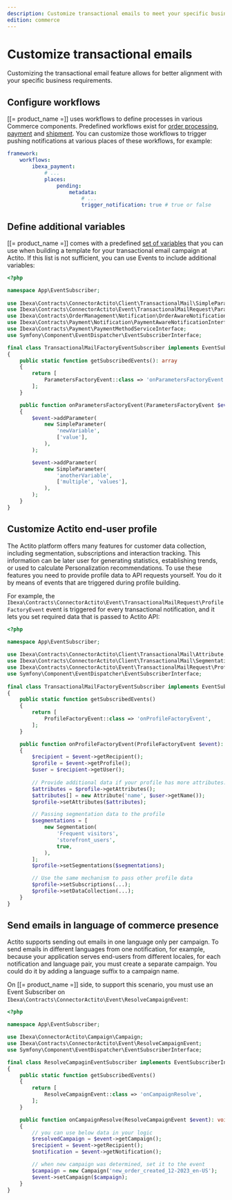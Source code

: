 ```yaml
---
description: Customize transactional emails to meet your specific business requirements.
edition: commerce
---
```


# Customize transactional emails

Customizing the transactional email feature allows for better alignment with your specific business requirements.

## Configure workflows

[[= product_name =]] uses workflows to define processes in various Commerce components.
Predefined workflows exist for [order processing](../order_management/configure_order_management.md#default-order-processing-configuration), [payment](../payment/configure_payment.md#default-payment-workflow-configuration) and [shipment](../shipping_management/configure_shipment.md#default-shipment-workflow-configuration).
You can customize those workflows to trigger pushing notifications at various places of these workflows, for example:

``` yaml
framework:
    workflows:
        ibexa_payment:
            # ...
            places:
                pending:
                    metadata:
                        # ...
                        trigger_notification: true # true or false
```

## Define additional variables

[[= product_name =]] comes with a predefined [set of variables](email_notification_parameters.md) that you can use when building a template for your transactional email campaign at Actito.
If this list is not sufficient, you can use Events to include additional variables:

```php
<?php

namespace App\EventSubscriber;
  
use Ibexa\Contracts\ConnectorActito\Client\TransactionalMail\SimpleParameter;
use Ibexa\Contracts\ConnectorActito\Event\TransactionalMailRequest\ParametersFactoryEvent;
use Ibexa\Contracts\OrderManagement\Notification\OrderAwareNotificationInterface;
use Ibexa\Contracts\Payment\Notification\PaymentAwareNotificationInterface;
use Ibexa\Contracts\Payment\PaymentMethodServiceInterface;
use Symfony\Component\EventDispatcher\EventSubscriberInterface;

final class TransactionalMailFactoryEventSubscriber implements EventSubscriberInterface
{
    public static function getSubscribedEvents(): array
    {
        return [
            ParametersFactoryEvent::class => 'onParametersFactoryEvent',
        ];
    }

    public function onParametersFactoryEvent(ParametersFactoryEvent $event): void
    {
        $event->addParameter(
            new SimpleParameter(
                'newVariable',
                ['value'],
            ),
        );

        $event->addParameter(
            new SimpleParameter(
                'anotherVariable',
                ['multiple', 'values'],
            ),
        );
    }
}
```

## Customize Actito end-user profile

The Actito platform offers many features for customer data collection, including segmentation, subscriptions and interaction tracking.
This information can be later user for generating statistics, establishing trends, or used to calculate Personalization recommendations.
To use these features you need to provide profile data to API requests yourself.
You do it by means of events that are triggered during profile building.

For example, the `Ibexa\Contracts\ConnectorActito\Event\TransactionalMailRequest\ProfileFactoryEvent` event is triggered for every transactional notification, and it lets you set required data that is passed to Actito API:

```php
<?php
  
namespace App\EventSubscriber;

use Ibexa\Contracts\ConnectorActito\Client\TransactionalMail\Attribute;
use Ibexa\Contracts\ConnectorActito\Client\TransactionalMail\Segmentation;
use Ibexa\Contracts\ConnectorActito\Event\TransactionalMailRequest\ProfileFactoryEvent;
use Symfony\Component\EventDispatcher\EventSubscriberInterface;
  
final class TransactionalMailFactoryEventSubscriber implements EventSubscriberInterface
{
    public static function getSubscribedEvents()
    {
        return [
            ProfileFactoryEvent::class => 'onProfileFactoryEvent',
        ];
    }

    public function onProfileFactoryEvent(ProfileFactoryEvent $event): void
    {
        $recipient = $event->getRecipient();
        $profile = $event->getProfile();
      	$user = $recipient->getUser();
				
      	// Provide additional data if your profile has more attributes:
        $attributes = $profile->getAttributes();
        $attributes[] = new Attribute('name', $user->getName());
        $profile->setAttributes($attributes);

        // Passing segmentation data to the profile
        $segmentations = [
            new Segmentation(
                'Frequent visitors',
                'storefront_users',
                true,
            ),
        ];
        $profile->setSegmentations($segmentations);

        // Use the same mechanism to pass other profile data
        $profile->setSubscriptions(...);
        $profile->setDataCollection(...);
    }
}
```

## Send emails in language of commerce presence

Actito supports sending out emails in one language only per campaign.
To send emails in different languages from one notification, for example, because your application serves end-users from different locales, for each notification and language pair, you must create a separate campaign.
You could do it by adding a language suffix to a campaign name.

On [[= product_name =]] side, to support this scenario, you must use an Event Subscriber on `Ibexa\Contracts\ConnectorActito\Event\ResolveCampaignEvent`:

```php
<?php

namespace App\EventSubscriber;

use Ibexa\ConnectorActito\Campaign\Campaign;
use Ibexa\Contracts\ConnectorActito\Event\ResolveCampaignEvent;
use Symfony\Component\EventDispatcher\EventSubscriberInterface;

final class ResolveCampaginEventSubscriber implements EventSubscriberInterface
{
    public static function getSubscribedEvents()
    {
        return [
            ResolveCampaignEvent::class => 'onCampaignResolve',
        ];
    }

    public function onCampaignResolve(ResolveCampaignEvent $event): void
    {
        // you can use below data in your logic
        $resolvedCampaign = $event->getCampaign();
        $recipient = $event->getRecipient();
        $notification = $event->getNotification();

        // when new campaign was determined, set it to the event
        $campaign = new Campaign('new_order_created_12-2023_en-US');
        $event->setCampaign($campaign);
    }
}
```